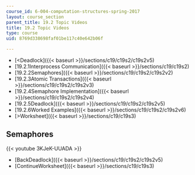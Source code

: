 ```yaml
---
course_id: 6-004-computation-structures-spring-2017
layout: course_section
parent_title: 19.2 Topic Videos
title: 19.2 Topic Videos
type: course
uid: 8769d338698faf01be117c40e642b06f

---
```


*   [<Deadlock]({{< baseurl >}}/sections/c19/c19s2/c19s2v5)
*   [19.2.1Interprocess Communication]({{< baseurl >}}/sections/c19/c19s2)
*   [19.2.2Semaphores]({{< baseurl >}}/sections/c19/c19s2/c19s2v2)
*   [19.2.3Atomic Transactions]({{< baseurl >}}/sections/c19/c19s2/c19s2v3)
*   [19.2.4Semaphore Implementation]({{< baseurl >}}/sections/c19/c19s2/c19s2v4)
*   [19.2.5Deadlock]({{< baseurl >}}/sections/c19/c19s2/c19s2v5)
*   [19.2.6Worked Examples]({{< baseurl >}}/sections/c19/c19s2/c19s2v6)
*   [\>Worksheet]({{< baseurl >}}/sections/c19/c19s3)

Semaphores
----------

{{< youtube 3KJeK-UUADA >}}

*   [BackDeadlock]({{< baseurl >}}/sections/c19/c19s2/c19s2v5)
*   [ContinueWorksheet]({{< baseurl >}}/sections/c19/c19s3)